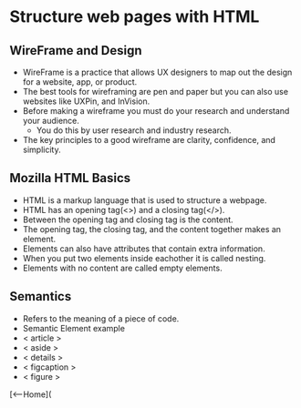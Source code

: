 # Structure web pages with HTML

## WireFrame and Design
- WireFrame is a practice that allows UX designers to map out the design for a website, app, or product.
- The best tools for wireframing are pen and paper but you can also use websites like UXPin, and InVision.
- Before making a wireframe you must do your research and understand your audience.
  - You do this by user research and industry research.
 - The key principles to a good wireframe are clarity, confidence, and simplicity.
## Mozilla HTML Basics
- HTML is a markup language that is used to structure a webpage.
- HTML has an opening tag(<>) and a closing tag(</>).
- Between the opening tag and closing tag is the content.
- The opening tag, the closing tag, and the content together makes an element.
- Elements can also have attributes that contain extra information.
- When you put two elements inside eachother it is called nesting.
- Elements with no content are called empty elements.
## Semantics
- Refers to the meaning of a piece of code.
- Semantic Element example
- < article >
- < aside >
- < details >
- < figcaption >
- < figure >
 
 
 [<--Home](


